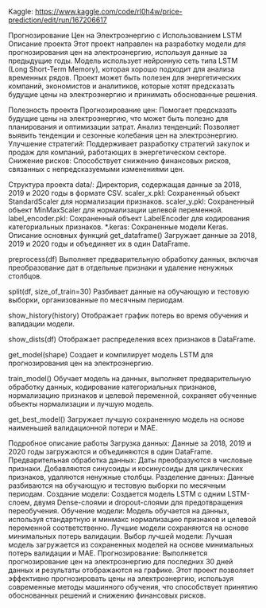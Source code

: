 Kaggle: https://www.kaggle.com/code/rl0h4w/price-prediction/edit/run/167206617

Прогнозирование Цен на Электроэнергию с Использованием LSTM
Описание проекта
Этот проект направлен на разработку модели для прогнозирования цен на электроэнергию, используя данные за предыдущие годы. Модель использует нейронную сеть типа LSTM (Long Short-Term Memory), которая хорошо подходит для анализа временных рядов. Проект может быть полезен для энергетических компаний, экономистов и аналитиков, которые хотят предсказать будущие цены на электроэнергию и принимать обоснованные решения.

Полезность проекта
Прогнозирование цен: Помогает предсказать будущие цены на электроэнергию, что может быть полезно для планирования и оптимизации затрат.
Анализ тенденций: Позволяет выявить тенденции и сезонные колебания цен на электроэнергию.
Улучшение стратегий: Поддерживает разработку стратегий закупок и продаж для компаний, работающих в энергетическом секторе.
Снижение рисков: Способствует снижению финансовых рисков, связанных с непредсказуемыми изменениями цен.

Структура проекта
data/: Директория, содержащая данные за 2018, 2019 и 2020 годы в формате CSV.
scaler_x.pkl: Сохраненный объект StandardScaler для нормализации признаков.
scaler_y.pkl: Сохраненный объект MinMaxScaler для нормализации целевой переменной.
label_encoder.pkl: Сохраненный объект LabelEncoder для кодирования категориальных признаков.
*.keras: Сохраненные модели Keras.
Описание основных функций
get_dataframe()
Загружает данные за 2018, 2019 и 2020 годы и объединяет их в один DataFrame.

preprocess(df)
Выполняет предварительную обработку данных, включая преобразование дат в отдельные признаки и удаление ненужных столбцов.

split(df, size_of_train=30)
Разбивает данные на обучающую и тестовую выборки, организованные по месячным периодам.

show_history(history)
Отображает график потерь во время обучения и валидации модели.

show_dists(df)
Отображает распределения всех признаков в DataFrame.

get_model(shape)
Создает и компилирует модель LSTM для прогнозирования цен на электроэнергию.

train_model()
Обучает модель на данных, выполняет предварительную обработку данных, кодирование категориальных признаков, нормализацию признаков и целевой переменной, сохраняет обученные объекты нормализации и лучшую модель.

get_best_model()
Загружает лучшую сохраненную модель на основе наименьшей валидационной потери и MAE.

Подробное описание работы
Загрузка данных: Данные за 2018, 2019 и 2020 годы загружаются и объединяются в один DataFrame.
Предварительная обработка данных: Даты преобразуются в числовые признаки. Добавляются синусоиды и косинусоиды для циклических признаков, удаляются ненужные столбцы.
Разделение данных: Данные разбиваются на обучающую и тестовую выборки по месячным периодам.
Создание модели: Создается модель LSTM с одним LSTM-слоем, двумя Dense-слоями и dropout-слоями для предотвращения переобучения.
Обучение модели: Модель обучается на данных, используя стандартную и минмакс нормализацию признаков и целевой переменной соответственно. Лучшие модели сохраняются на основе минимальных потерь валидации.
Выбор лучшей модели: Лучшая модель загружается из сохраненных моделей на основе минимальных потерь валидации и MAE.
Прогнозирование: Выполняется прогнозирование цен на электроэнергию для последних 30 дней данных и результаты отображаются на графике.
Этот проект позволяет эффективно прогнозировать цены на электроэнергию, используя современные методы машинного обучения, что способствует принятию обоснованных решений и снижению финансовых рисков.